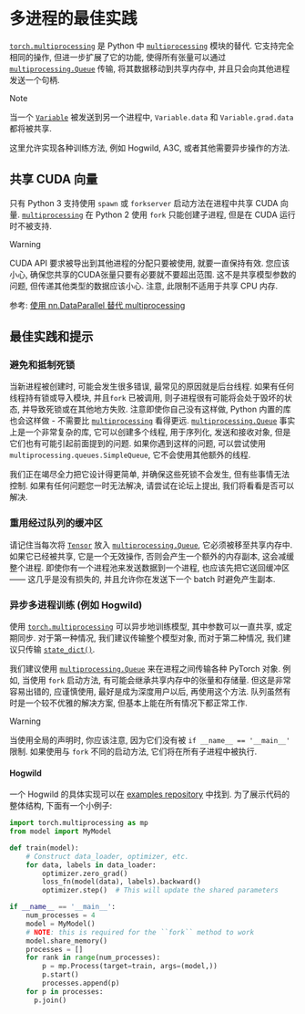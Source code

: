 # 多进程的最佳实践

[`torch.multiprocessing`](../multiprocessing.html#module-torch.multiprocessing "torch.multiprocessing") 是 Python 中 [`multiprocessing`](https://docs.python.org/3/library/multiprocessing.html#module-multiprocessing) 模块的替代. 它支持完全相同的操作, 但进一步扩展了它的功能, 使得所有张量可以通过 [`multiprocessing.Queue`](https://docs.python.org/3/library/multiprocessing.html#multiprocessing.Queue) 传输, 将其数据移动到共享内存中, 并且只会向其他进程发送一个句柄.

Note

当一个 [`Variable`](../autograd.html#torch.autograd.Variable "torch.autograd.Variable") 被发送到另一个进程中, `Variable.data` 和 `Variable.grad.data` 都将被共享.

这里允许实现各种训练方法, 例如 Hogwild, A3C, 或者其他需要异步操作的方法.

## 共享 CUDA 向量

只有 Python 3 支持使用 `spawn` 或 `forkserver` 启动方法在进程中共享 CUDA 向量. [`multiprocessing`](https://docs.python.org/3/library/multiprocessing.html#module-multiprocessing) 在 Python 2 使用 `fork` 只能创建子进程, 但是在 CUDA 运行时不被支持.

Warning

CUDA API 要求被导出到其他进程的分配只要被使用, 就要一直保持有效. 您应该小心, 确保您共享的CUDA张量只要有必要就不要超出范围. 这不是共享模型参数的问题, 但传递其他类型的数据应该小心. 注意, 此限制不适用于共享 CPU 内存.

参考: [使用 nn.DataParallel 替代 multiprocessing](cuda.html#cuda-nn-dataparallel-instead)

## 最佳实践和提示

### 避免和抵制死锁

当新进程被创建时, 可能会发生很多错误, 最常见的原因就是后台线程. 如果有任何线程持有锁或导入模块, 并且``fork`` 已被调用, 则子进程很有可能将会处于毁坏的状态, 并导致死锁或在其他地方失败. 注意即使你自己没有这样做, Python 内置的库也会这样做 - 不需要比 [`multiprocessing`](https://docs.python.org/3/library/multiprocessing.html#module-multiprocessing) 看得更远. [`multiprocessing.Queue`](https://docs.python.org/3/library/multiprocessing.html#multiprocessing.Queue) 事实上是一个非常复杂的库, 它可以创建多个线程, 用于序列化, 发送和接收对象, 但是它们也有可能引起前面提到的问题. 如果你遇到这样的问题, 可以尝试使用 `multiprocessing.queues.SimpleQueue`, 它不会使用其他额外的线程.

我们正在竭尽全力把它设计得更简单, 并确保这些死锁不会发生, 但有些事情无法控制. 如果有任何问题您一时无法解决, 请尝试在论坛上提出, 我们将看看是否可以解决.

### 重用经过队列的缓冲区

请记住当每次将 [`Tensor`](../tensors.html#torch.Tensor "torch.Tensor") 放入 [`multiprocessing.Queue`](https://docs.python.org/3/library/multiprocessing.html#multiprocessing.Queue), 它必须被移至共享内存中. 如果它已经被共享, 它是一个无效操作, 否则会产生一个额外的内存副本, 这会减缓整个进程. 即使你有一个进程池来发送数据到一个进程, 也应该先把它送回缓冲区 —— 这几乎是没有损失的, 并且允许你在发送下一个 batch 时避免产生副本.

### 异步多进程训练 (例如 Hogwild)

使用 [`torch.multiprocessing`](../multiprocessing.html#module-torch.multiprocessing "torch.multiprocessing") 可以异步地训练模型, 其中参数可以一直共享, 或定期同步. 对于第一种情况, 我们建议传输整个模型对象, 而对于第二种情况, 我们建议只传输 [`state_dict()`](../nn.html#torch.nn.Module.state_dict "torch.nn.Module.state_dict").

我们建议使用 [`multiprocessing.Queue`](https://docs.python.org/3/library/multiprocessing.html#multiprocessing.Queue) 来在进程之间传输各种 PyTorch 对象. 例如, 当使用 `fork` 启动方法, 有可能会继承共享内存中的张量和存储量. 但这是非常容易出错的, 应谨慎使用, 最好是成为深度用户以后, 再使用这个方法. 队列虽然有时是一个较不优雅的解决方案, 但基本上能在所有情况下都正常工作.

Warning

当使用全局的声明时, 你应该注意, 因为它们没有被 `if __name__ == '__main__'` 限制. 如果使用与 `fork` 不同的启动方法, 它们将在所有子进程中被执行.

#### Hogwild

一个 Hogwild 的具体实现可以在 [examples repository](https://github.com/pytorch/examples/tree/master/mnist_hogwild) 中找到. 为了展示代码的整体结构, 下面有一个小例子:

```py
import torch.multiprocessing as mp
from model import MyModel

def train(model):
    # Construct data_loader, optimizer, etc.
    for data, labels in data_loader:
        optimizer.zero_grad()
        loss_fn(model(data), labels).backward()
        optimizer.step()  # This will update the shared parameters

if __name__ == '__main__':
    num_processes = 4
    model = MyModel()
    # NOTE: this is required for the ``fork`` method to work
    model.share_memory()
    processes = []
    for rank in range(num_processes):
        p = mp.Process(target=train, args=(model,))
        p.start()
        processes.append(p)
    for p in processes:
      p.join()

```